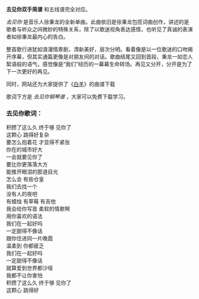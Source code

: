 

**去见你双手简谱** 和五线谱完全对应。

_去见你_
是音乐人徐秉龙的全新单曲。此曲依旧是徐秉龙包揽词曲创作，讲述的是歌者与听众之间微妙的特殊关系，除了以歌迷视角表达感情，也听见了真诚的表演者如徐秉龙最内心的告白。

整首歌行进犹如浪漫情景剧，清新美好，层次分明。看着像是以一位歌迷的口吻揭开序幕，但其实通篇更像是对朋友间的对话。歌曲结尾又回到首段，秉龙一如恋人絮语般的语气，感觉像是“我们”经历的一幕幕生命转场。再见又分开，分开是为了下一次更好的再见。

同时，网站还为大家提供了《[白羊](Music-8964-白羊-徐秉龙和沈以诚.html "白羊")》的曲谱下载

歌词下方是 _去见你钢琴谱_ ，大家可以免费下载学习。

### 去见你歌词：

积攒了这么久 终于够 见你了  
这颗心 跳得好复杂  
要怎么抱着花 才显得不紧张  
你在的城市好大  
一会就要见你了  
要比你更落落大方  
能推开眼泪的那道目光  
怎么会 有些仓皇  
我们去找一个  
没有人的夜吧  
有蜡烛 有草莓 有吉他  
我会给你写首 柔软的情歌啊  
用你喜欢的语法  
我们在一起好吗  
一定甜得不像话  
跟你住进同一片晚霞  
温柔到 你都疲乏  
我们在一起好吗  
一定甜得不像话  
就算爱到世界都沙哑  
我都不让你害怕  
积攒了这么久 终于够 见你了  
这颗心 跳得好

